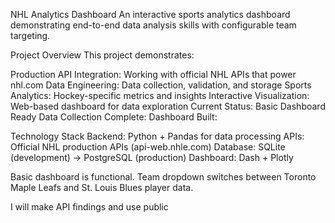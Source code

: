 NHL Analytics Dashboard
An interactive sports analytics dashboard demonstrating end-to-end data analysis skills with configurable team targeting.

Project Overview
This project demonstrates:

Production API Integration: Working with official NHL APIs that power nhl.com
Data Engineering: Data collection, validation, and storage
Sports Analytics: Hockey-specific metrics and insights
Interactive Visualization: Web-based dashboard for data exploration
Current Status: Basic Dashboard Ready
Data Collection Complete:
Dashboard Built:


Technology Stack
Backend: Python + Pandas for data processing
APIs: Official NHL production APIs (api-web.nhle.com)
Database: SQLite (development) → PostgreSQL (production)
Dashboard: Dash + Plotly 

Basic dashboard is functional. Team dropdown switches between Toronto Maple Leafs and St. Louis Blues player data.

I will make API findings and use public
